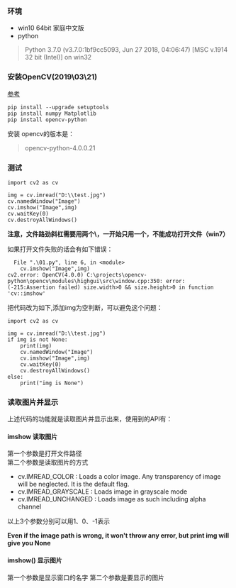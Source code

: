###  环境
* win10 64bit 家庭中文版
* python 
> Python 3.7.0 (v3.7.0:1bf9cc5093, Jun 27 2018, 04:06:47) [MSC v.1914 32 bit (Intel)] on win32



### 安装OpenCV(2019\03\21)
[参考](https://www.cnblogs.com/lclblack/p/6377710.html)
```
pip install --upgrade setuptools
pip install numpy Matplotlib
pip install opencv-python
```

安装 opencv的版本是：
> opencv-python-4.0.0.21


### 测试
```
import cv2 as cv

img = cv.imread("D:\\test.jpg")
cv.namedWindow("Image")
cv.imshow("Image",img)
cv.waitKey(0)
cv.destroyAllWindows()
```

**注意，文件路劲斜杠需要用两个\\，一开始只用一个，不能成功打开文件（win7）**

如果打开文件失败的话会有如下错误：
```
  File ".\01.py", line 6, in <module>
    cv.imshow("Image",img)
cv2.error: OpenCV(4.0.0) C:\projects\opencv-python\opencv\modules\highgui\src\window.cpp:350: error: (-215:Assertion failed) size.width>0 && size.height>0 in function 'cv::imshow'
```
把代码改为如下,添加img为空判断，可以避免这个问题：
```
import cv2 as cv

img = cv.imread("D:\\test.jpg")
if img is not None:
    print(img)
    cv.namedWindow("Image")
    cv.imshow("Image",img)
    cv.waitKey(0)
    cv.destroyAllWindows()
else:
    print("img is None")
```


### 读取图片并显示
上述代码的功能就是读取图片并显示出来，使用到的API有：
#### imshow 读取图片                 
第一个参数是打开文件路径                     
第二个参数是读取图片的方式                
* cv.IMREAD_COLOR : Loads a color image. Any transparency of image will be neglected. It is the default flag.                                       
* cv.IMREAD_GRAYSCALE : Loads image in grayscale mode                  
* cv.IMREAD_UNCHANGED : Loads image as such including alpha channel   

以上3个参数分别可以用1、0、-1表示                         

**Even if the image path is wrong, it won't throw any error, but print img will give you None**

#### imshow() 显示图片
第一个参数是显示窗口的名字
第二个参数是要显示的图片